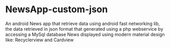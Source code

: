 # NewsApp-custom-json
An android News app that retrieve data using android fast networking lib, the data retrieved in json format that generated using a php webservice by accessing a MySql database 
News displayed using modern material design like:
Recyclerview and Cardview

